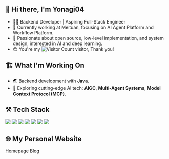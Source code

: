 ## 👋 Hi there, I'm Yonagi04
+ 👨‍💻 Backend Developer | Aspiring Full-Stack Engineer
+ 💼 Currently working at Meituan, focusing on AI Agent Platform and Workflow Platform.
+ 🤝 Passionate about open source, low-level implementation, and system design, interested in AI and deep learning.
+ 😊 You're my ![Visitor Count](https://profile-counter.glitch.me/Yonagi04/count.svg) visitor, Thank you!
## 🏗️ What I'm Working On
+ 🌏 Backend development with **Java**.
+ 🤖 Exploring cutting-edge AI tech: **AIGC**, **Multi-Agent Systems**, **Model Context Protocol (MCP)**.
## ⚒️ Tech Stack
![](https://img.shields.io/badge/Java-ED8B00?style=for-the-badge&logo=openjdk&logoColor=white)
![](https://img.shields.io/badge/C%2B%2B-00599C?style=for-the-badge&logo=c%2B%2B&logoColor=white)
![](https://img.shields.io/badge/Python-14354C?style=for-the-badge&logo=python&logoColor=white)
![](https://img.shields.io/badge/JavaScript-F7DF1E?style=for-the-badge&logo=javascript&logoColor=black)
![](https://img.shields.io/badge/HTML5-E34F26?style=for-the-badge&logo=html5&logoColor=white)
![](https://img.shields.io/badge/CSS3-1572B6?style=for-the-badge&logo=css3&logoColor=white)
![](https://img.shields.io/badge/Go-00ADD8?style=for-the-badge&logo=go&logoColor=white)
## 🌐 My Personal Website
[Homepage](https://yonagi04.cn)
[Blog](https://blog.yonagi04.cn)
